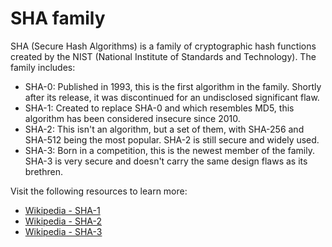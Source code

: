 # SHA family

SHA (Secure Hash Algorithms) is a family of cryptographic hash functions created by the NIST (National Institute of Standards and Technology). The family includes:

- SHA-0: Published in 1993, this is the first algorithm in the family. Shortly after its release, it was discontinued for an undisclosed significant flaw.
- SHA-1: Created to replace SHA-0 and which resembles MD5, this algorithm has been considered insecure since 2010.
- SHA-2: This isn't an algorithm, but a set of them, with SHA-256 and SHA-512 being the most popular. SHA-2 is still secure and widely used.
- SHA-3: Born in a competition, this is the newest member of the family. SHA-3 is very secure and doesn't carry the same design flaws as its brethren.

Visit the following resources to learn more:

- [Wikipedia - SHA-1](https://en.wikipedia.org/wiki/SHA-1)
- [Wikipedia - SHA-2](https://en.wikipedia.org/wiki/SHA-2)
- [Wikipedia - SHA-3](https://en.wikipedia.org/wiki/SHA-3)
